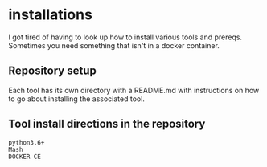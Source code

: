 # installations
I got tired of having to look up how to install various tools and prereqs. Sometimes you need something that isn't in a docker container.

## Repository setup
Each tool has its own directory with a README.md with instructions on how to go about installing the associated tool. 

## Tool install directions in the repository


```
python3.6+
Mash
DOCKER CE
```
